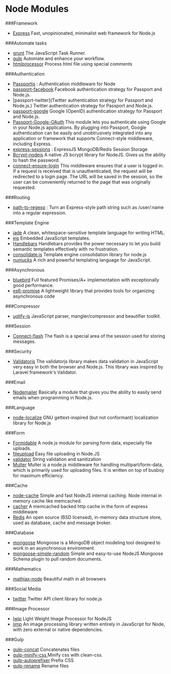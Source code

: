 # Node Modules
###Framework
+ [Express](http://expressjs.com/) Fast, unopinionated, minimalist web framework for Node.js

###Automate tasks
+ [grunt](http://gruntjs.com/) The JavaScript Task Runner.
+ [gulp](http://gulpjs.com/) Automate and enhance your workflow.
+ [htmlprocessor](https://www.npmjs.com/package/htmlprocessor) Process html file using special comments

###Authentication
+ [Passportjs](http://passportjs.org/) :  Authentication middleware for Node
+ [passport-facebook](https://github.com/jaredhanson/passport-facebook) Facebook authentication strategy for Passport and Node.js.
+ [passport-twitter](Twitter authentication strategy for Passport and Node.js.) Twitter authentication strategy for Passport and Node.js.
+ [passport-google](https://github.com/jaredhanson/passport-google) Google (OpenID) authentication strategy for Passport and Node.js.
+ [Passport-Google-OAuth](https://github.com/jaredhanson/passport-google-oauth) This module lets you authenticate using Google in your Node.js applications. By plugging into Passport, Google authentication can be easily and unobtrusively integrated into any application or framework that supports Connect-style middleware, including Express.
+ [express-sessions](https://www.npmjs.com/package/express-sessions) : ExpressJS MongoDB/Redis Session Storage
+ [Bcrypt-nodejs](https://www.npmjs.com/package/bcrypt-nodejs) A native JS bcrypt library for NodeJS. Gives us the ability to hash the password.
+ [connect-ensure-login](https://github.com/jaredhanson/connect-ensure-login) This middleware ensures that a user is logged in. If a request is received that is unauthenticated, the request will be redirected to a login page. The URL will be saved in the session, so the user can be conveniently returned to the page that was originally requested.

###Routing
+ [path-to-regexp](https://www.npmjs.com/package/path-to-regexp) :  Turn an Express-style path string such as /user/:name into a regular expression.

###Template Engine
+ [jade](https://www.npmjs.com/package/jade) A clean, whitespace-sensitive template language for writing HTML.
+ [ejs](https://www.npmjs.com/package/ejs) Embedded JavaScript templates.
+ [Handlebars](http://handlebarsjs.com/) Handlebars provides the power necessary to let you build semantic templates effectively with no frustration. 
+ [consolidate.js](https://github.com/tj/consolidate.js/) Template engine consolidation library for node.js
+ [nunjucks](https://mozilla.github.io/nunjucks/) A rich and powerful templating language for JavaScript.

###Asynchronous
+ [bluebird](https://www.npmjs.com/package/bluebird) Full featured Promises/A+ implementation with exceptionally good performance.
+ [es6-promise](https://www.npmjs.com/package/es6-promise) A lightweight library that provides tools for organizing asynchronous code

###Compressor
+ [uglify-js](https://www.npmjs.com/package/uglify-js) JavaScript parser, mangler/compressor and beautifier toolkit.

###Session
+ [Connect-flash](https://github.com/jaredhanson/connect-flash) The flash is a special area of the session used for storing messages.

###Security
+ [Validatorjs](https://www.npmjs.com/package/validatorjs) The validatorjs library makes data validation in JavaScript very easy in both the browser and Node.js. This library was inspired by Laravel framework's Validator.

###Email
+ [Nodemailer](http://nodemailer.com/) Basically a module that gives you the ability to easily send emails when programming in Node.js.

###Language
+ [node-localize](https://github.com/dfellis/node-localize) GNU gettext-inspired (but not conformant) localization library for Node.js

###Form
+ [Formidable](https://github.com/felixge/node-formidable) A node.js module for parsing form data, especially file uploads.
+ [fileupload](https://github.com/domharrington/fileupload) Easy file uploading in Node.JS
+ [validator](https://github.com/chriso/validator.js) String validation and sanitization
+ [Multer](https://github.com/expressjs/multer) Multer is a node.js middleware for handling multipart/form-data, which is primarily used for uploading files. It is written on top of busboy for maximum efficiency.

###Cache
+ [node-cache](https://github.com/tcs-de/nodecache) Simple and fast NodeJS internal caching. Node internal in memory cache like memcached.
+ [cacher](https://github.com/addisonj/node-cacher) A memcached backed http cache in the form of express middleware
+ [Redis](http://redis.io/) An open source (BSD licensed), in-memory data structure store, used as database, cache and message broker.

###Database
+ [mongoose](http://mongoosejs.com/) Mongoose is a MongoDB object modeling tool designed to work in an asynchronous environment.
+ [mongoose-simple-random](https://www.npmjs.com/package/mongoose-simple-random) Simple and easy-to-use NodeJS Mongoose Schema plugin to pull random documents.

###Mathematics
+ [mathjax-node](https://github.com/mathjax/MathJax-node) Beautiful math in all browsers

###Social Media
+ [twitter](https://www.npmjs.com/package/twitter) Twitter API client library for node.js

###Image Processor 
+ [lwip](https://github.com/EyalAr/lwip) Light Weight Image Processor for NodeJS
+ [jimp](https://github.com/oliver-moran/jimp) An image processing library written entirely in JavaScript for Node, with zero external or native dependencies.

###Gulp
+ [gulp-concat](https://github.com/contra/gulp-concat) Concatenates files
+ [gulp-minify-css ](https://github.com/scniro/gulp-clean-css) Minify css with clean-css.
+ [gulp-autoprefixer](https://github.com/sindresorhus/gulp-autoprefixer) Prefix CSS
+ [gulp-rename](https://github.com/hparra/gulp-rename) Rename files
